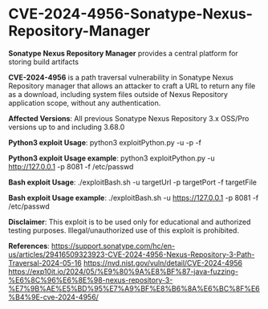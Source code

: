 # CVE-2024-4956-Sonatype-Nexus-Repository-Manager

**Sonatype Nexus Repository Manager** provides a central platform for storing build artifacts

**CVE-2024-4956** is a path traversal vulnerability in Sonatype Nexus Repository manager that allows an attacker to craft a URL to return any file as a download, including system files outside of Nexus Repository application scope, without any authentication.

**Affected Versions**:  All previous Sonatype Nexus Repository 3.x OSS/Pro versions up to and including 3.68.0

**Python3 exploit Usage**: python3 exploitPython.py -u -p -f

**Python3 exploit Usage example**: python3 exploitPython.py -u http://127.0.0.1 -p 8081 -f /etc/passwd

**Bash exploit Usage**: ./exploitBash.sh -u targetUrl -p targetPort -f targetFile

**Bash exploit Usage example**: ./exploitBash.sh -u https://127.0.0.1 -p 8081 -f /etc/passwd

**Disclaimer**: This exploit is to be used only for educational and authorized testing purposes. Illegal/unauthorized use of this exploit is prohibited.

**References**: 
https://support.sonatype.com/hc/en-us/articles/29416509323923-CVE-2024-4956-Nexus-Repository-3-Path-Traversal-2024-05-16
https://nvd.nist.gov/vuln/detail/CVE-2024-4956
https://exp10it.io/2024/05/%E9%80%9A%E8%BF%87-java-fuzzing-%E6%8C%96%E6%8E%98-nexus-repository-3-%E7%9B%AE%E5%BD%95%E7%A9%BF%E8%B6%8A%E6%BC%8F%E6%B4%9E-cve-2024-4956/
